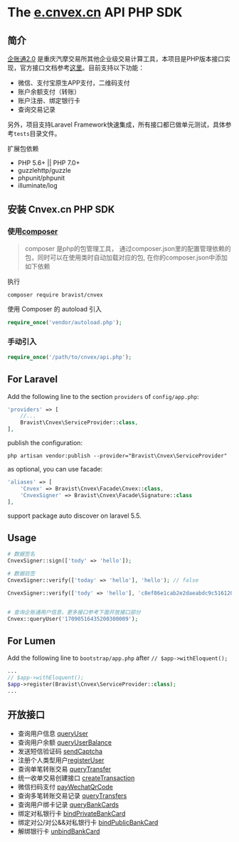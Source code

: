 # The [e.cnvex.cn](http://bxapi.cnvex.cn/apiService/intoSchemeService.html) API PHP SDK


## 简介
[企账通2.0](http://www.cnvex.cn/ProductQzt.html) 是重庆汽摩交易所其他企业级交易计算工具，本项目是PHP版本接口实现，官方接口文档参考[这里](http://bxapi.cnvex.cn/apiService/intoSchemeService.html)。目前支持以下功能：
- 微信、支付宝原生APP支付，二维码支付
- 账户余额支付（转账）
- 账户注册、绑定银行卡
- 查询交易记录


另外，项目支持Laravel Framework快速集成，所有接口都已做单元测试，具体参考`tests`目录文件。

扩展包依赖
+ PHP 5.6+ || PHP 7.0+
+ guzzlehttp/guzzle
+ phpunit/phpunit
+ illuminate/log


## 安装 Cnvex.cn PHP SDK

### 使用[composer](https://getcomposer.org/)
> composer 是php的包管理工具， 通过composer.json里的配置管理依赖的包，同时可以在使用类时自动加载对应的包, 在你的composer.json中添加如下依赖

执行
```
composer require bravist/cnvex
```

使用 Composer 的 autoload 引入
```php
require_once('vendor/autoload.php');
```

### 手动引入
``` php
require_once('/path/to/cnvex/api.php');
```


## For Laravel

Add the following line to the section `providers` of `config/app.php`:

```php
'providers' => [
    //...
    Bravist\Cnvex\ServiceProvider::class,
],
```

publish the configuration:
```
php artisan vendor:publish --provider="Bravist\Cnvex\ServiceProvider"
```

as optional, you can use facade:

```php
'aliases' => [
    'Cnvex' => Bravist\Cnvex\Facade\Cnvex::class,
    'CnvexSigner' => Bravist\Cnvex\Facade\Signature::class
],
```

support package auto discover on laravel 5.5.

## Usage

```php
# 数据签名
CnvexSigner::sign(['tody' => 'hello']);

# 数据验签
CnvexSigner::verify(['today' => 'hello'], 'hello'); // false

CnvexSigner::verify(['tody' => 'hello'], 'c8ef86e1cab2e2daeabdc9c516120463'); // true


# 查询企账通用户信息，更多接口参考下面开放接口部分
Cnvex::queryUser('17090516435200300009');


```


## For Lumen

Add the following line to `bootstrap/app.php` after `// $app->withEloquent();`

```php
...
// $app->withEloquent();
$app->register(Bravist\Cnvex\ServiceProvider::class);
...
```


## 开放接口
+ 查询用户信息 [queryUser](https://github.com/bravist/cnvex/blob/master/src/Api.php#L15)
+ 查询用户余额 [queryUserBalance](https://github.com/bravist/cnvex/blob/master/src/Api.php#L51)
+ 发送短信验证码 [sendCaptcha](https://github.com/bravist/cnvex/blob/master/src/Api.php#L69)
+ 注册个人类型用户[registerUser](https://github.com/bravist/cnvex/blob/master/src/Api.php#L93)
+ 查询单笔转账交易 [queryTransfer](https://github.com/bravist/cnvex/blob/master/src/Api.php#L118)
+ 统一收单交易创建接口 [createTransaction](https://github.com/bravist/cnvex/blob/master/src/Api.php#L156)
+ 微信扫码支付 [payWechatQrCode](https://github.com/bravist/cnvex/blob/master/src/Api.php#L180)
+ 查询多笔转账交易记录 [queryTransfers](https://github.com/bravist/cnvex/blob/master/src/Api.php#L207)
+ 查询用户绑卡记录 [queryBankCards](https://github.com/bravist/cnvex/blob/master/src/Api.php#L237)
+ 绑定对私银行卡 [bindPrivateBankCard](https://github.com/bravist/cnvex/blob/master/src/Api.php#L261)
+ 绑定对公/对公&&对私银行卡 [bindPublicBankCard](https://github.com/bravist/cnvex/blob/master/src/Api.php##L289)
+ 解绑银行卡 [unbindBankCard](https://github.com/bravist/cnvex/blob/master/src/Api.php#L327)
